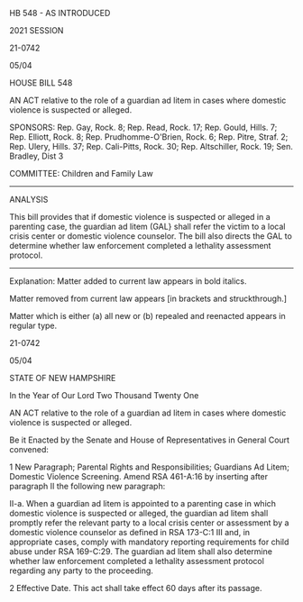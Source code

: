  HB 548 - AS INTRODUCED

 

 

2021 SESSION

 21-0742

 05/04

 

HOUSE BILL 548

 

AN ACT relative to the role of a guardian ad litem in cases where domestic violence is suspected or alleged.

 

SPONSORS: Rep. Gay, Rock. 8; Rep. Read, Rock. 17; Rep. Gould, Hills. 7; Rep. Elliott, Rock. 8; Rep. Prudhomme-O'Brien, Rock. 6; Rep. Pitre, Straf. 2; Rep. Ulery, Hills. 37; Rep. Cali-Pitts, Rock. 30; Rep. Altschiller, Rock. 19; Sen. Bradley, Dist 3

 

COMMITTEE: Children and Family Law

 

-----------------------------------------------------------------

 

ANALYSIS

 

 This bill provides that if domestic violence is suspected or alleged in a parenting case, the guardian ad litem (GAL} shall refer the victim to a local crisis center or domestic violence counselor. The bill also directs the GAL to determine whether law enforcement completed a lethality assessment protocol.

 

- - - - - - - - - - - - - - - - - - - - - - - - - - - - - - - - - - - - - - - - - - - - - - - - - - - - - - - - - - - - - - - - - - - - - - - - - - - 

 

Explanation: Matter added to current law appears in bold italics.

 Matter removed from current law appears [in brackets and struckthrough.]

 Matter which is either (a) all new or (b) repealed and reenacted appears in regular type.

 21-0742

 05/04

 

STATE OF NEW HAMPSHIRE

 

In the Year of Our Lord Two Thousand Twenty One

 

AN ACT relative to the role of a guardian ad litem in cases where domestic violence is suspected or alleged.

 

Be it Enacted by the Senate and House of Representatives in General Court convened:

 

 1 New Paragraph; Parental Rights and Responsibilities; Guardians Ad Litem; Domestic Violence Screening. Amend RSA 461-A:16 by inserting after paragraph II the following new paragraph: 

 II-a. When a guardian ad litem is appointed to a parenting case in which domestic violence is suspected or alleged, the guardian ad litem shall promptly refer the relevant party to a local crisis center or assessment by a domestic violence counselor as defined in RSA 173-C:1 III and, in appropriate cases, comply with mandatory reporting requirements for child abuse under RSA 169-C:29. The guardian ad litem shall also determine whether law enforcement completed a lethality assessment protocol regarding any party to the proceeding. 

 2 Effective Date. This act shall take effect 60 days after its passage.


